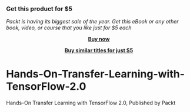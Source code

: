 
### Get this product for $5

<i>Packt is having its biggest sale of the year. Get this eBook or any other book, video, or course that you like just for $5 each</i>


<b><p align='center'>[Buy now](https://packt.link/9781789953947)</p></b>


<b><p align='center'>[Buy similar titles for just $5](https://subscription.packtpub.com/search)</p></b>


# Hands-On-Transfer-Learning-with-TensorFlow-2.0
Hands-On Transfer Learning with TensorFlow 2.0, Published by Packt
